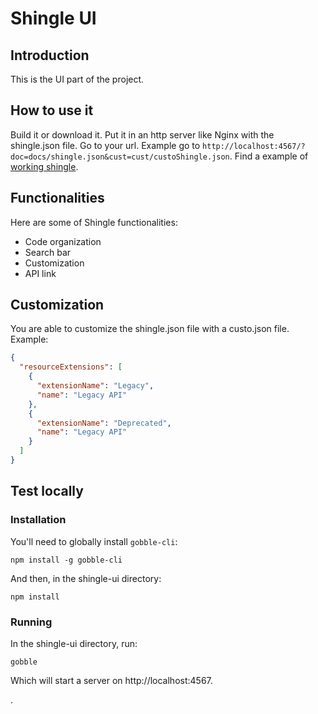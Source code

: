 # Shingle UI

## Introduction
This is the UI part of the project.

## How to use it
Build it or download it. Put it in an http server like Nginx with the shingle.json file. Go to your url. Example go to `http://localhost:4567/?doc=docs/shingle.json&cust=cust/custoShingle.json`.
Find a example of [working shingle](http://shingle.github.io).

## Functionalities
Here are some of Shingle functionalities:
- Code organization
- Search bar
- Customization
- API link

## Customization
You are able to customize the shingle.json file with a custo.json file. Example:
```json
{
  "resourceExtensions": [
    {
      "extensionName": "Legacy",
      "name": "Legacy API"
    },
    {
      "extensionName": "Deprecated",
      "name": "Legacy API"
    }
  ]
}
```

## Test locally
### Installation

You'll need to globally install `gobble-cli`:

```
npm install -g gobble-cli
```

And then, in the shingle-ui directory:

```
npm install
```

### Running

In the shingle-ui directory, run:

```
gobble
```

Which will start a server on http://localhost:4567.

.